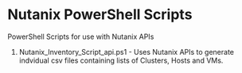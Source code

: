 # Nutanix PowerShell Scripts
PowerShell Scripts for use with Nutanix APIs

1. Nutanix_Inventory_Script_api.ps1 - Uses Nutanix APIs to generate indvidual csv files containing lists of Clusters, Hosts and VMs.
